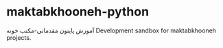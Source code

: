 # maktabkhooneh-python
آموزش پایتون مقدماتی-مکتب خونه
Development sandbox for maktabkhooneh projects.
